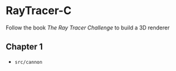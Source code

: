 # RayTracer-C

Follow the book _The Ray Tracer Challenge_ to build a 3D renderer

## Chapter 1
- `src/cannon`
